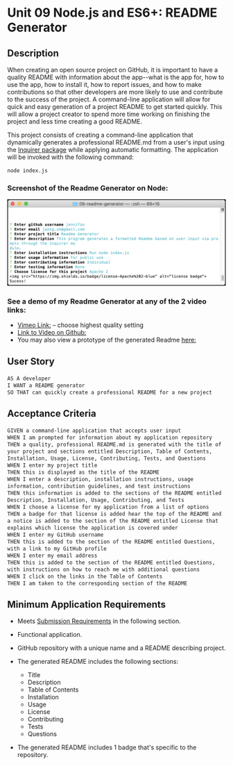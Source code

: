 
# Unit 09 Node.js and ES6+: README Generator

## Description

When creating an open source project on GitHub, it is important to have a quality README with information about the app--what is the app for, how to use the app, how to install it, how to report issues, and how to make contributions so that other developers are more likely to use and contribute to the success of the project. A command-line application will allow for quick and easy generation of a project README to get started quickly. This will allow a project creator to spend more time working on finishing the project and less time creating a good README.

This project consists of creating a command-line application that dynamically generates a professional README.md from a user's input using the [Inquirer package](https://www.npmjs.com/package/inquirer) while applying automatic formatting. The application will be invoked with the following command:

```
node index.js
```

### Screenshot of the Readme Generator on Node:

<img src="./images/readme-program.png" alt="Readme Generator in action with node">

### See a demo of my Readme Generator at any of the 2 video links:

* [Vimeo Link:](https://vimeo.com/452335805) – choose highest quality setting
* [Link to Video on Github:](https://github.com/jennifoo/09-readme-generator/blob/master/8-26-2020_Readme_Generator_sm.mov)
* You may also view a prototype of the generated Readme [here:](https://github.com/jennifoo/09-readme-generator/tree/master/Readme%20Prototype)

## User Story

```
AS A developer
I WANT a README generator
SO THAT can quickly create a professional README for a new project
```

## Acceptance Criteria

```
GIVEN a command-line application that accepts user input
WHEN I am prompted for information about my application repository
THEN a quality, professional README.md is generated with the title of your project and sections entitled Description, Table of Contents, Installation, Usage, License, Contributing, Tests, and Questions
WHEN I enter my project title
THEN this is displayed as the title of the README
WHEN I enter a description, installation instructions, usage information, contribution guidelines, and test instructions
THEN this information is added to the sections of the README entitled Description, Installation, Usage, Contributing, and Tests
WHEN I choose a license for my application from a list of options
THEN a badge for that license is added hear the top of the README and a notice is added to the section of the README entitled License that explains which license the application is covered under
WHEN I enter my GitHub username
THEN this is added to the section of the README entitled Questions, with a link to my GitHub profile
WHEN I enter my email address
THEN this is added to the section of the README entitled Questions, with instructions on how to reach me with additional questions
WHEN I click on the links in the Table of Contents
THEN I am taken to the corresponding section of the README
```

## Minimum Application Requirements

* Meets [Submission Requirements](#submission-requirements) in the following section.

* Functional application.

* GitHub repository with a unique name and a README describing project.

* The generated README includes the following sections:

  * Title
  * Description
  * Table of Contents
  * Installation
  * Usage
  * License
  * Contributing
  * Tests
  * Questions

* The generated README includes 1 badge that's specific to the repository.
